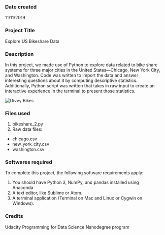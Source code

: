 ### Date created
11/11/2019

### Project Title
Explore US Bikeshare Data

### Description
In this project, we made use of Python to explore data related to bike share systems for three major cities in the United States—Chicago, New York City, and Washington. Code was written to import the data and answer interesting questions about it by computing descriptive statistics. Additionally, Python script was written that takes in raw input to create an interactive experience in the terminal to present those statistics.

![Divvy Bikes](https://dailynorthwestern.com/wp-content/uploads/2016/06/divvyfile-1-900x600.jpg)

### Files used
1. bikeshare_2.py
2. Raw data files:
  - chicago.csv
  - new_york_city.csv
  - washington.csv

### Softwares required
To complete this project, the following software requirements apply:

1. You should have Python 3, NumPy, and pandas installed using Anaconda
2. A text editor, like Sublime or Atom.
3. A terminal application (Terminal on Mac and Linux or Cygwin on Windows).


### Credits
Udacity Programming for Data Science Nanodegree program
